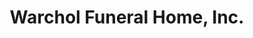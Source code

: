 ---
title: "Warchol Funeral Home, Inc."
url: /bridgeville/warchol-funeral-home-inc/
shop: funeral directors
---